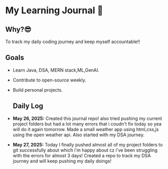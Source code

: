 # My Learning Journal 🚀

## Why?😎
To track my daily coding journey and keep myself accountable!!

## Goals
- Learn Java, DSA, MERN stack,ML,GenAI.
- Contribute to open-source weekly.
- Build personal projects.

  ## Daily Log
- **May 26, 2025:** Created this journal repo! also tried pushing my current project folders but had a lot many errors that i coudn't fix today so yea will do it again tomorrow. Made a small weather app using html,css,js using the open weather api. Also started with my DSA journey.
- **May 27, 2025:**  Today I finally  pushed almost all of my project folders to git successfully about which i'm happy about cz i've been struggling with the errors for almost 3 days! Created a repo to track my DSA journey and will keep pushing my daily doings!
